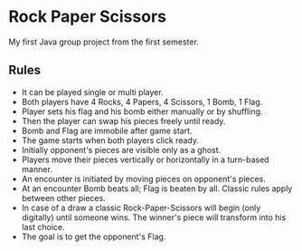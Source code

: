 # Rock Paper Scissors
  My first Java group project from the first semester.
  
## Rules
  - It can be played single or multi player. 
  - Both players have 4 Rocks, 4 Papers, 4 Scissors, 1 Bomb, 1 Flag.
  - Player sets his flag and his bomb either manually or by shuffling.
  - Then the player can swap his pieces freely until ready.
  - Bomb and Flag are immobile after game start.
  - The game starts when both players click ready. 
  - Initially opponent's pieces are visible only as a ghost.
  - Players move their pieces vertically or horizontally in a turn-based manner.
  - An encounter is initiated by moving pieces on opponent's pieces.
  - At an encounter Bomb beats all; Flag is beaten by all. Classic rules apply between other pieces.
  - In case of a draw a classic Rock-Paper-Scissors will begin (only digitally) until someone wins. 
     The winner's piece will transform into his last choice.
  - The goal is to get the opponent's Flag.
  
  
  